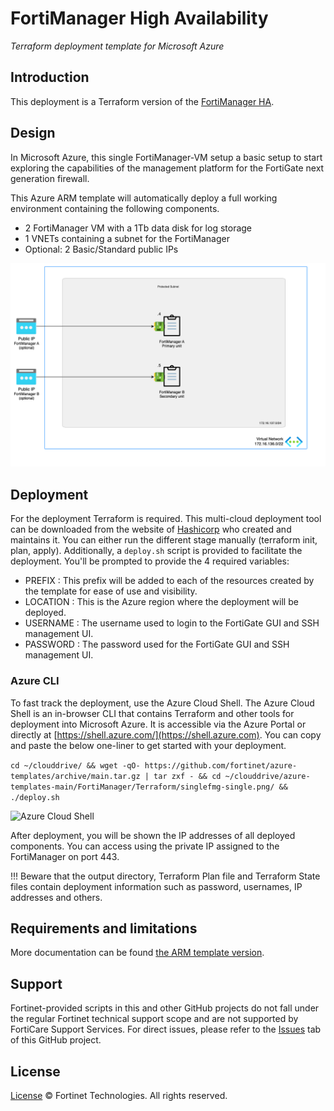 # FortiManager High Availability
*Terraform deployment template for Microsoft Azure*

## Introduction

This deployment is a Terraform version of the [FortiManager HA](../../ha/README.md).

## Design

In Microsoft Azure, this single FortiManager-VM setup a basic setup to start exploring the capabilities of the management platform for the FortiGate next generation firewall.

This Azure ARM template will automatically deploy a full working environment containing the following components.

- 2 FortiManager VM with a 1Tb data disk for log storage
- 1 VNETs containing a subnet for the FortiManager
- Optional: 2 Basic/Standard public IPs

![FortiGate-VM azure design](../../ha/images/fmg-ha.png)

## Deployment

For the deployment Terraform is required. This multi-cloud deployment tool can be downloaded from the website of [Hashicorp](https://www.terraform.io/) who created and maintains it. You can either run the different stage manually (terraform init, plan, apply). Additionally, a `deploy.sh` script is provided to facilitate the deployment. You'll be prompted to provide the 4 required variables:

- PREFIX : This prefix will be added to each of the resources created by the template for ease of use and visibility.
- LOCATION : This is the Azure region where the deployment will be deployed.
- USERNAME : The username used to login to the FortiGate GUI and SSH management UI.
- PASSWORD : The password used for the FortiGate GUI and SSH management UI.

### Azure CLI

To fast track the deployment, use the Azure Cloud Shell. The Azure Cloud Shell is an in-browser CLI that contains Terraform and other tools for deployment into Microsoft Azure. It is accessible via the Azure Portal or directly at [https://shell.azure.com/](https://shell.azure.com). You can copy and paste the below one-liner to get started with your deployment.

`cd ~/clouddrive/ && wget -qO- https://github.com/fortinet/azure-templates/archive/main.tar.gz | tar zxf - && cd ~/clouddrive/azure-templates-main/FortiManager/Terraform/singlefmg-single.png/ && ./deploy.sh`

![Azure Cloud Shell](/../../blob/main/FortiGate/Documentation/images/azure-cloud-shell.png)

After deployment, you will be shown the IP addresses of all deployed components. You can access using the private IP assigned to the FortiManager on port 443.

!!! Beware that the output directory, Terraform Plan file and Terraform State files contain deployment information such as password, usernames, IP addresses and others.

## Requirements and limitations

More documentation can be found [the ARM template version](../../ha/README.md).

## Support

Fortinet-provided scripts in this and other GitHub projects do not fall under the regular Fortinet technical support scope and are not supported by FortiCare Support Services.
For direct issues, please refer to the [Issues](https://github.com/fortinet/azure-templates/issues) tab of this GitHub project.

## License

[License](/../../blob/main/LICENSE) © Fortinet Technologies. All rights reserved.
